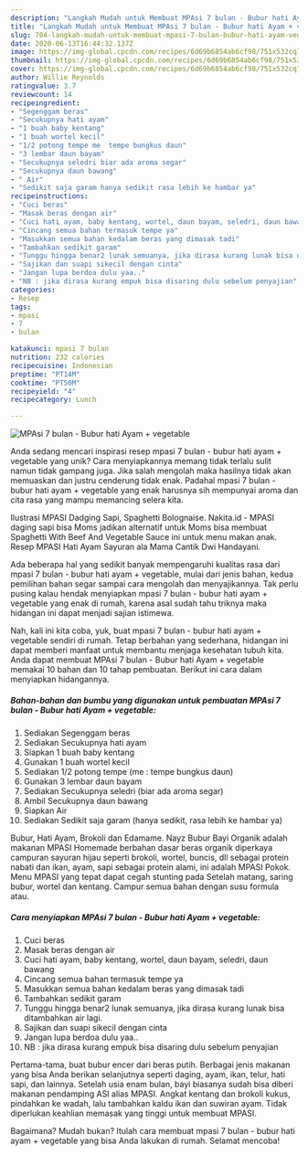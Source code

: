 ```yaml
---
description: "Langkah Mudah untuk Membuat MPAsi 7 bulan - Bubur hati Ayam + vegetable, Lezat Sekali"
title: "Langkah Mudah untuk Membuat MPAsi 7 bulan - Bubur hati Ayam + vegetable, Lezat Sekali"
slug: 704-langkah-mudah-untuk-membuat-mpasi-7-bulan-bubur-hati-ayam-vegetable-lezat-sekali
date: 2020-06-13T16:44:32.137Z
image: https://img-global.cpcdn.com/recipes/6d69b6854ab6cf98/751x532cq70/mpasi-7-bulan-bubur-hati-ayam-vegetable-foto-resep-utama.jpg
thumbnail: https://img-global.cpcdn.com/recipes/6d69b6854ab6cf98/751x532cq70/mpasi-7-bulan-bubur-hati-ayam-vegetable-foto-resep-utama.jpg
cover: https://img-global.cpcdn.com/recipes/6d69b6854ab6cf98/751x532cq70/mpasi-7-bulan-bubur-hati-ayam-vegetable-foto-resep-utama.jpg
author: Willie Reynolds
ratingvalue: 3.7
reviewcount: 14
recipeingredient:
- "Segenggam beras"
- "Secukupnya hati ayam"
- "1 buah baby kentang"
- "1 buah wortel kecil"
- "1/2 potong tempe me  tempe bungkus daun"
- "3 lembar daun bayam"
- "Secukupnya seledri biar ada aroma segar"
- "Secukupnya daun bawang"
- " Air"
- "Sedikit saja garam hanya sedikit rasa lebih ke hambar ya"
recipeinstructions:
- "Cuci beras"
- "Masak beras dengan air"
- "Cuci hati ayam, baby kentang, wortel, daun bayam, seledri, daun bawang"
- "Cincang semua bahan termasuk tempe ya"
- "Masukkan semua bahan kedalam beras yang dimasak tadi"
- "Tambahkan sedikit garam"
- "Tunggu hingga benar2 lunak semuanya, jika dirasa kurang lunak bisa ditambahkan air lagi."
- "Sajikan dan suapi sikecil dengan cinta"
- "Jangan lupa berdoa dulu yaa.."
- "NB : jika dirasa kurang empuk bisa disaring dulu sebelum penyajian"
categories:
- Resep
tags:
- mpasi
- 7
- bulan

katakunci: mpasi 7 bulan 
nutrition: 232 calories
recipecuisine: Indonesian
preptime: "PT14M"
cooktime: "PT50M"
recipeyield: "4"
recipecategory: Lunch

---
```



![MPAsi 7 bulan - Bubur hati Ayam + vegetable](https://img-global.cpcdn.com/recipes/6d69b6854ab6cf98/751x532cq70/mpasi-7-bulan-bubur-hati-ayam-vegetable-foto-resep-utama.jpg)

Anda sedang mencari inspirasi resep mpasi 7 bulan - bubur hati ayam + vegetable yang unik? Cara menyiapkannya memang tidak terlalu sulit namun tidak gampang juga. Jika salah mengolah maka hasilnya tidak akan memuaskan dan justru cenderung tidak enak. Padahal mpasi 7 bulan - bubur hati ayam + vegetable yang enak harusnya sih mempunyai aroma dan cita rasa yang mampu memancing selera kita.

Ilustrasi MPASI Dadging Sapi, Spaghetti Bolognaise. Nakita.id - MPASI daging sapi bisa Moms jadikan alternatif untuk Moms bisa membuat Spaghetti With Beef And Vegetable Sauce ini untuk menu makan anak. Resep MPASI Hati Ayam Sayuran ala Mama Cantik Dwi Handayani.

Ada beberapa hal yang sedikit banyak mempengaruhi kualitas rasa dari mpasi 7 bulan - bubur hati ayam + vegetable, mulai dari jenis bahan, kedua pemilihan bahan segar sampai cara mengolah dan menyajikannya. Tak perlu pusing kalau hendak menyiapkan mpasi 7 bulan - bubur hati ayam + vegetable yang enak di rumah, karena asal sudah tahu triknya maka hidangan ini dapat menjadi sajian istimewa.


Nah, kali ini kita coba, yuk, buat mpasi 7 bulan - bubur hati ayam + vegetable sendiri di rumah. Tetap berbahan yang sederhana, hidangan ini dapat memberi manfaat untuk membantu menjaga kesehatan tubuh kita. Anda dapat membuat MPAsi 7 bulan - Bubur hati Ayam + vegetable memakai 10 bahan dan 10 tahap pembuatan. Berikut ini cara dalam menyiapkan hidangannya.

<!--inarticleads1-->

##### Bahan-bahan dan bumbu yang digunakan untuk pembuatan MPAsi 7 bulan - Bubur hati Ayam + vegetable:

1. Sediakan Segenggam beras
1. Sediakan Secukupnya hati ayam
1. Siapkan 1 buah baby kentang
1. Gunakan 1 buah wortel kecil
1. Sediakan 1/2 potong tempe (me : tempe bungkus daun)
1. Gunakan 3 lembar daun bayam
1. Sediakan Secukupnya seledri (biar ada aroma segar)
1. Ambil Secukupnya daun bawang
1. Siapkan  Air
1. Sediakan Sedikit saja garam (hanya sedikit, rasa lebih ke hambar ya)


Bubur, Hati Ayam, Brokoli dan Edamame. Nayz Bubur Bayi Organik adalah makanan MPASI Homemade berbahan dasar beras organik diperkaya campuran sayuran hijau seperti brokoli, wortel, buncis, dll sebagai protein nabati dan ikan, ayam, sapi sebagai protein alami, ini adalah MPASI Pokok. Menu MPASI yang tepat dapat cegah stunting pada Setelah matang, saring bubur, wortel dan kentang. Campur semua bahan dengan susu formula atau. 

<!--inarticleads2-->

##### Cara menyiapkan MPAsi 7 bulan - Bubur hati Ayam + vegetable:

1. Cuci beras
1. Masak beras dengan air
1. Cuci hati ayam, baby kentang, wortel, daun bayam, seledri, daun bawang
1. Cincang semua bahan termasuk tempe ya
1. Masukkan semua bahan kedalam beras yang dimasak tadi
1. Tambahkan sedikit garam
1. Tunggu hingga benar2 lunak semuanya, jika dirasa kurang lunak bisa ditambahkan air lagi.
1. Sajikan dan suapi sikecil dengan cinta
1. Jangan lupa berdoa dulu yaa..
1. NB : jika dirasa kurang empuk bisa disaring dulu sebelum penyajian


Pertama-tama, buat bubur encer dari beras putih. Berbagai jenis makanan yang bisa Anda berikan selanjutnya seperti daging, ayam, ikan, telur, hati sapi, dan lainnya. Setelah usia enam bulan, bayi biasanya sudah bisa diberi makanan pendamping ASI alias MPASI. Angkat kentang dan brokoli kukus, pindahkan ke wadah, lalu tambahkan kaldu ikan dan suwiran ayam. Tidak diperlukan keahlian memasak yang tinggi untuk membuat MPASI. 

Bagaimana? Mudah bukan? Itulah cara membuat mpasi 7 bulan - bubur hati ayam + vegetable yang bisa Anda lakukan di rumah. Selamat mencoba!
